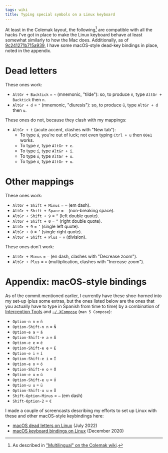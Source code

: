 ```yaml
---
tags: wiki
title: Typing special symbols on a Linux keyboard
---
```


At least in the Colemak layout, the following[^following] are compatible with all the hacks I've got in place to make the Linux keyboard behave at least somewhat similarly to how the Mac does. Additionally, as of [9c241271b715a939](https://github.com/wincent/wincent/commit/9c241271b715a939a445eb02828baa6f8036f4d3), I have some macOS-style dead-key bindings in place, noted in the appendix.

[^following]: As described in ["Multilingual" on the Colemak wiki](https://colemak.com/Multilingual).

# Dead letters

These ones work:

- `AltGr + Backtick` = `~` (mnemonic, "tilde"): so, to produce `ñ`, type `AltGr + Backtick` then `n`.
- `AltGr + d` = `"` (mnemonic, "diuresis"): so, to produce `ü`, type `AltGr + d` then `u`.

These ones do not, because they clash with my mappings:

- `AltGr + t` (acute accent, clashes with "New tab"):
  - To type `á`, you're out of luck; not even typing `Ctrl + u` then `00e1` works.
  - To type `é`, type `AltGr + e`.
  - To type `í`, type `AltGr + i`.
  - To type `ó`, type `AltGr + o`.
  - To type `ú`, type `AltGr + u`.

# Other mappings

These ones work:

- `AltGr + Shift + Minus` = `—` (em dash).
- `AltGr + Shift + Space` = ` ` (non-breaking space).
- `AltGr + Shift + 9` = `“` (left double quote).
- `AltGr + Shift + 0` = `”` (right double quote).
- `AltGr + 9` = `‘` (single left quote).
- `AltGr + 0` = `’` (single right quote).
- `AltGr + Shift + Plus` = `÷` (division).

These ones don't work:

- `AltGr + Minus` = `–` (en dash, clashes with "Decrease zoom").
- `AltGr + Plus` = `×` (multiplication, clashes with "Increase zoom").

# Appendix: macOS-style bindings

As of the commit mentioned earlier, I currently have these shoe-horned into my set-up (plus some extras, but the ones listed below are the ones that you actually have to type in Spanish from time to time) by a combination of [Interception Tools](https://gitlab.com/interception/linux/tools) and [`~/.XCompose`](https://linux.die.net/man/5/compose) (`man 5 Compose`):

- `Option-n n` = `ñ`
- `Option-Shift-n n` = `Ñ`
- `Option-e a` = `á`
- `Option-Shift-e a` = `Á`
- `Option-e e` = `é`
- `Option-Shift-e e` = `É`
- `Option-e i` = `í`
- `Option-Shift-e i` = `Í`
- `Option-e o` = `ó`
- `Option-Shift-e o` = `Ó`
- `Option-e u` = `ú`
- `Option-Shift-e u` = `Ú`
- `Option-u u` = `ü`
- `Option-Shift-u u` = `Ü`
- `Shift-Option-Minus` = `—` (em dash)
- `Shift-Option-2` = `€`

I made a couple of screencasts describing my efforts to set up Linux with these and other macOS-style keybindings here:

- [macOS dead letters on Linux](https://youtu.be/uh_76A2oEWQ) (July 2022)
- [macOS keyboard bindings on Linux](https://youtu.be/TBqTHesnzkI) (December 2020)
